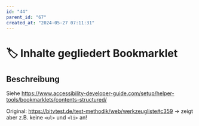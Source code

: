```yaml
---
id: "44"
parent_id: "67"
created_at: "2024-05-27 07:11:31"
---
```


# 🏷️ Inhalte gegliedert Bookmarklet

## Beschreibung

Siehe <https://www.accessibility-developer-guide.com/setup/helper-tools/bookmarklets/contents-structured/>

Original: <https://bitvtest.de/test-methodik/web/werkzeugliste#c359> → zeigt aber z.B. keine `<ul>` und `<li>` an!